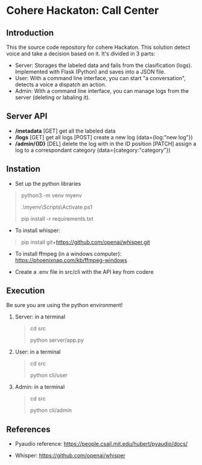 # Cohere Hackaton: Call Center

## Introduction

This the source code repository for cohere Hackaton. This solution detect voice and take a decision based on it.
It's divided in 3 parts:

- Server: Storages the labeled data and fails from the clasification (logs). Implemented with Flask (Python) and saves into a JSON file.
- User: With a command line interface, you can start "a conversation", detects a voice a dispatch an action.
- Admin: With a command line interface, you can manage logs from the server (deleting or labaling it).

## Server API

- **/metadata** [GET] get all the labeled data
- **/logs** [GET] get all logs [POST] create a new log (data={log:"new log"})
- **/admin/{ID}** [DEL] delete the log with in the ID position [PATCH] assign a log to a correspondant category (data={category:"category"})

## Instation

- Set up the python libraries

> python3 -m venv myenv
>
> .\myenv\Scripts\Activate.ps1
>
> pip install -r requirements.txt

- To install whisper:

> pip install git+https://github.com/openai/whisper.git

- To install ffmpeg (in a windows computer):
  https://phoenixnap.com/kb/ffmpeg-windows

- Create a .env file in src/cli with the API key from codere

## Execution

Be sure you are using the python environment!

1. Server: in a terminal

   > cd src
   >
   > python server/app.py

2. User: in a terminal

   > cd src
   >
   > python cli/user

3. Admin: in a terminal
   > cd src
   >
   > python cli/admin

## References

- Pyaudio reference:
  https://people.csail.mit.edu/hubert/pyaudio/docs/

- Whisper:
  https://github.com/openai/whisper
